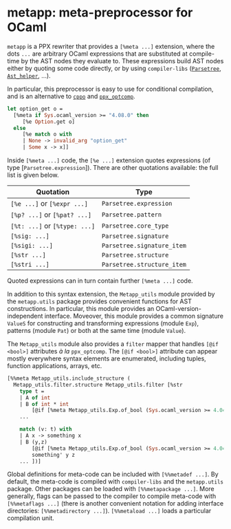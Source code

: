 # metapp: meta-preprocessor for OCaml

`metapp` is a PPX rewriter that provides a `[%meta ...]` extension,
where the dots `...` are arbitrary OCaml expressions that are
substituted at compile-time by the AST nodes they evaluate to.
These expressions build AST nodes either by quoting some code directly,
or by using `compiler-libs` ([`Parsetree`], [`Ast_helper`], ...).

[`Parsetree`]: https://caml.inria.fr/pub/docs/manual-ocaml/compilerlibref/Parsetree.html
[`Ast_helper`]: https://caml.inria.fr/pub/docs/manual-ocaml/compilerlibref/Ast_helper.html

In particular, this preprocessor is easy to use for conditional
compilation, and is an alternative to [`cppo`] and [`ppx_optcomp`].

[`cppo`]: https://github.com/ocaml-community/cppo
[`ppx_optcomp`]: https://github.com/janestreet/ppx_optcomp

```ocaml
let option_get o =
  [%meta if Sys.ocaml_version >= "4.08.0" then
     [%e Option.get o]
  else
     [%e match o with
     | None -> invalid_arg "option_get"
     | Some x -> x]]
```

Inside `[%meta ...]` code, the `[%e ...]` extension quotes expressions
(of type [`Parsetree.expression`]). There are other quotations
available: the full list is given below.

|Quotation                    |Type                      |
|-----------------------------|--------------------------|
|`[%e ...]` or `[%expr ...]`  |`Parsetree.expression`    |
|`[%p? ...]` or `[%pat? ...]` |`Parsetree.pattern`       |
|`[%t: ...]` or `[%type: ...]`|`Parsetree.core_type`     |
|`[%sig: ...]`                |`Parsetree.signature`     |
|`[%sigi: ...]`               |`Parsetree.signature_item`|
|`[%str ...]`                 |`Parsetree.structure`     |
|`[%stri ...]`                |`Parsetree.structure_item`|

Quoted expressions can in turn contain further `[%meta ...]` code.

In addition to this syntax extension, the `Metapp_utils` module
provided by the `metapp.utils` package provides convenient functions
for AST constructions.  In particular, this module provides an
OCaml-version-independent interface.  Moveover, this module provides a
common signature `ValueS` for constructing and transforming
expressions (module `Exp`), patterns (module `Pat`) or both at the
same time (module `Value`).

The `Metapp_utils` module also provides a `filter` mapper that handles
`[@if <bool>]` attributes _à la_ `ppx_optcomp`. The `[@if <bool>]`
attribute can appear mostly everywhere syntax elements are enumerated,
including tuples, function applications, arrays, etc.

```ocaml
[%%meta Metapp_utils.include_structure (
  Metapp_utils.filter.structure Metapp_utils.filter [%str
    type t =
    | A of int
    | B of int * int
        [@if [%meta Metapp_utils.Exp.of_bool (Sys.ocaml_version >= 4.04)]]
    ...

    match (v: t) with
    | A x -> something x
    | B (y,z)
        [@if [%meta Metapp_utils.Exp.of_bool (Sys.ocaml_version >= 4.04)]] ->
        something' y z
    ... ])]
```

Global definitions for meta-code can be included with `[%%metadef
...]`.  By default, the meta-code is compiled with `compiler-libs` and
the `metapp.utils` package.
Other packages can be loaded with `[%%metapackage ...]`.
More generally, flags can be passed to the compiler to compile meta-code
with `[%%metaflags ...]` (there is another convenient notation for
adding interface directories: `[%%metadirectory ...]`).
`[%%metaload ...]` loads a particular compilation unit.
